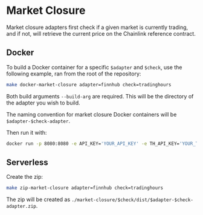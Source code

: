 # Market Closure

Market closure adapters first check if a given market is currently trading, and if not, will retrieve the current price on the Chainlink reference contract.

## Docker

To build a Docker container for a specific `$adapter` and `$check`, use the following example, ran from the root of the repository:

```bash
make docker-market-closure adapter=finnhub check=tradinghours
```

Both build arguments `--build-arg` are required. This will be the directory of the adapter you wish to build.

The naming convention for market closure Docker containers will be `$adapter-$check-adapter`.

Then run it with:

```bash
docker run -p 8080:8080 -e API_KEY='YOUR_API_KEY' -e TH_API_KEY='YOUR_TRADINGHOURS_API_KEY' -e RPC_URL='YOUR_RPC_URL' -it finnhub-tradinghours-adapter:latest
```

## Serverless

Create the zip:

```bash
make zip-market-closure adapter=finnhub check=tradinghours
```

The zip will be created as `./market-closure/$check/dist/$adapter-$check-adapter.zip`.
